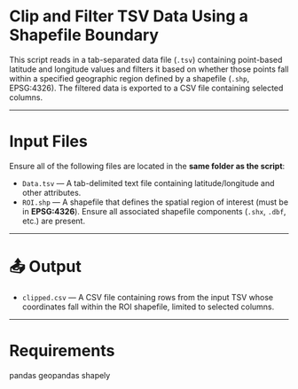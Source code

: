 # Clip and Filter TSV Data Using a Shapefile Boundary

This script reads in a tab-separated data file (`.tsv`) containing point-based latitude and longitude values and filters it based on whether those points fall within a specified geographic region defined by a shapefile (`.shp`, EPSG:4326). The filtered data is exported to a CSV file containing selected columns.

---

# Input Files

Ensure all of the following files are located in the **same folder as the script**:

- `Data.tsv` — A tab-delimited text file containing latitude/longitude and other attributes.
- `ROI.shp` — A shapefile that defines the spatial region of interest (must be in **EPSG:4326**). Ensure all associated shapefile components (`.shx`, `.dbf`, etc.) are present.

---

# 📤 Output

- `clipped.csv` — A CSV file containing rows from the input TSV whose coordinates fall within the ROI shapefile, limited to selected columns.

---

# Requirements

pandas
geopandas
shapely
